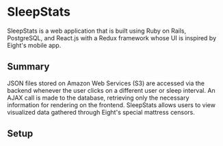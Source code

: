 # SleepStats

SleepStats is a web application that is built using Ruby on Rails, PostgreSQL, and React.js with a Redux framework whose UI is inspired by Eight's mobile app.

## Summary

JSON files stored on Amazon Web Services (S3) are accessed via the backend whenever the user clicks on a different user or sleep interval. An AJAX call is made to the database, retrieving only the necessary information for rendering on the frontend. SleepStats allows users to view visualized data gathered through Eight's special mattress censors.

## Setup
<!-- 1. Clone the repository to your machine
2. Make sure you have Ruby on Rails installed; if not, run "gem install rails in your terminal"
3. cd into the directory "SleepStats" that you cloned
4. run the following commands in the terminal:
..* "bundle exec bundle install"
..* "bundle exec rake db:setup"
5. Then open up two tabs in your terminal and run these two different commands in each separate tab:
..* "webpack --watch"
..* "rails server"
6. Open up Google Chrome to localhost:3000 -->
